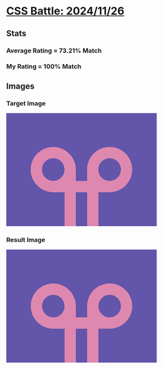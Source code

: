 # [CSS Battle: 2024/11/26](https://cssbattle.dev/play/LbuI6arrdj7YPcld0Kbz)

## Stats

### Average Rating = 73.21% Match

### My Rating = 100% Match

## Images

### Target Image

![](./images/target.png)

### Result Image

![](./images/result.png)
